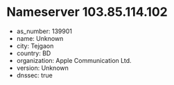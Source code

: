 # Nameserver 103.85.114.102

* as_number: 139901
* name: Unknown
* city: Tejgaon
* country: BD
* organization: Apple Communication Ltd.
* version: Unknown
* dnssec: true
